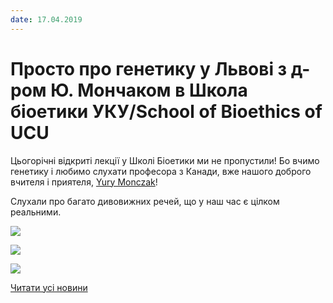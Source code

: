 ```yaml
---
date: 17.04.2019
---
```

# Просто про генетику у Львові з д-ром Ю. Мончаком в Школа біоетики УКУ/School of Bioethics of UCU

Цьогорічні відкриті лекції у Школі Біоетики ми не пропустили! Бо вчимо генетику і любимо слухати професора з Канади, вже нашого доброго вчителя і приятеля, [Yury Monczak](https://www.facebook.com/yury.monczak?__tn__=%2CdKH-R-R&amp;eid=ARDnoOlFMwhzNSq_pPeiTZUlJL9y-lScIawfKx9oGNAN08215BbpFoTpUJTg4elGngAr4l8KgPwYz8Vk&amp;fref=mentions&amp;hc_location=group)!

Слухали про багато дивовижних речей, що у наш час є цілком реальними.

![](/images/blog/просто-про-генетику-у-львові-з-д-ром-ю-мончаком-в-школа/sol2.jpg)

![](/images/blog/просто-про-генетику-у-львові-з-д-ром-ю-мончаком-в-школа/sol1.jpg)

![](/images/blog/просто-про-генетику-у-львові-з-д-ром-ю-мончаком-в-школа/sol3.jpg)

[Читати усі новини](/news)
